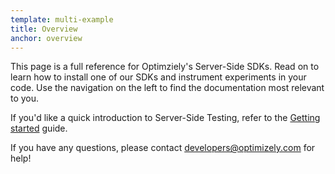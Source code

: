 ```yaml
---
template: multi-example
title: Overview
anchor: overview
---
```


This page is a full reference for Optimziely's Server-Side SDKs. Read on to learn how to install one of our SDKs and instrument experiments in your code. Use the navigation on the left to find the documentation most relevant to you.

If you'd like a quick introduction to Server-Side Testing, refer to the [Getting started](/server/getting-started) guide.

If you have any questions, please contact [developers@optimizely.com](mailto:developers@optimizely.com) for help!
